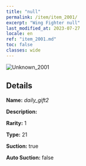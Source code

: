 ```yaml
---
title: "null"
permalink: /item/item_2001/
excerpt: "Wing Fighter null"
last_modified_at: 2023-07-27
locale: en
ref: "item_2001.md"
toc: false
classes: wide
---
```



 ![Unknown_2001](/images/item/daily_gift2_p.png)



## Details

 **Name:** *daily_gift2* 

 **Description:** 

 **Rarity:** 1 

 **Type:** 21 

 **Suction:** true 

 **Auto Suction:** false 


